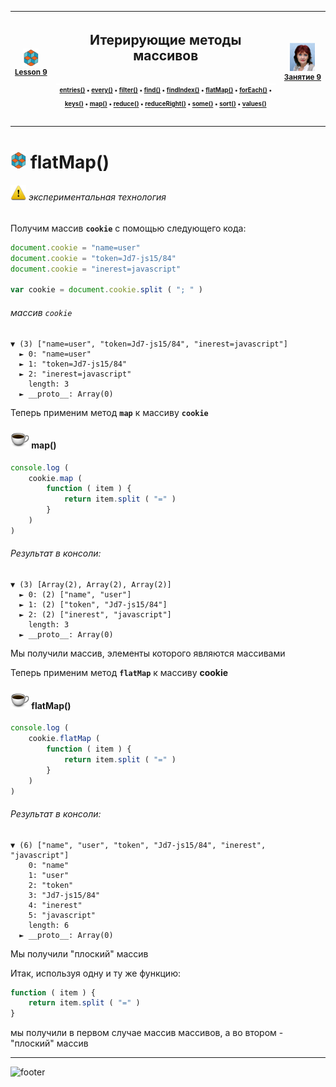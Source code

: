 [footer]: https://github.com/garevna/js-course/raw/master/images/a-level-ico.png?raw=true
[me]: https://raw.githubusercontent.com/garevna/a-level-js-lessons/master/ico/myPhoto-40.png "Ⓒ Irina Fylyppova ( garevna ) 2019"
[ico20]: https://raw.githubusercontent.com/garevna/a-level-js-lessons/master/ico/a-level-20.png
[ico25]: https://raw.githubusercontent.com/garevna/a-level-js-lessons/master/ico/a-level-25.png
[hw-30]: https://raw.githubusercontent.com/garevna/a-level-js-lessons/master/ico/briefcase-30.png
[cap-30]: https://raw.githubusercontent.com/garevna/a-level-js-lessons/master/ico/coffee-30.png
[warn-25]: https://raw.githubusercontent.com/garevna/a-level-js-lessons/master/ico/warning-25.png
[link-25]: https://raw.githubusercontent.com/garevna/a-level-js-lessons/master/ico/link-25.png
[err-20]: https://raw.githubusercontent.com/garevna/a-level-js-lessons/master/ico/no_entry-20.png
[err-25]: https://raw.githubusercontent.com/garevna/a-level-js-lessons/master/ico/no_entry-25.png
[err-30]: https://raw.githubusercontent.com/garevna/a-level-js-lessons/master/ico/no_entry-30.png
[space-800]: https://raw.githubusercontent.com/garevna/a-level-js-lessons/master/ico/space-800.png


| ![ico25] <br/><sup>[**Lesson&nbsp;9**](../lessons/lesson-09.md)</sup> | <h2>Итерирующие методы массивов</h2>![space-800]<sup> <sup>[entries()](Array.prototype.entries.md) • [every()](Array.prototype.every.md) • [filter()](Array.prototype.filter.md) • [find()](Array.prototype.find.md) • [findIndex()](Array.prototype.findIndex.md) • [flatMap()](Array.prototype.flatMap.md) • [forEach()](Array.prototype.forEach.md) • [keys()](Array.prototype.keys.md) • [map()](Array.prototype.map.md) • [reduce()](Array.prototype.reduce.md) • [reduceRight()](Array.prototype.reduceRight.md) • [some()](Array.prototype.some.md) • [sort()](Array.prototype.sort.md) • [values()](Array.prototype.values.md)</sup> | ![me] <br/><sup>[**Занятие&nbsp;9**](../lessons/lesson-09.md)</sup> |
|-|-|-|

___________________________________________________________________

# ![ico25] flatMap()

###### ![warn-25] экспериментальная технология

Получим массив **`cookie`** с помощью следующего кода:

```javascript
document.cookie = "name=user"
document.cookie = "token=Jd7-js15/84"
document.cookie = "inerest=javascript"

var cookie = document.cookie.split ( "; " )
```

###### массив `cookie`

```console
▼ (3) ["name=user", "token=Jd7-js15/84", "inerest=javascript"]
  ► 0: "name=user"
  ► 1: "token=Jd7-js15/84"
  ► 2: "inerest=javascript"
    length: 3
  ► __proto__: Array(0)
```

Теперь применим метод **`map`** к массиву **`cookie`**

#### ![cap-30] map()

```javascript
console.log (
    cookie.map (
        function ( item ) {
            return item.split ( "=" )
        }
    )
)
```

###### Результат в консоли:

```console
▼ (3) [Array(2), Array(2), Array(2)]
  ► 0: (2) ["name", "user"]
  ► 1: (2) ["token", "Jd7-js15/84"]
  ► 2: (2) ["inerest", "javascript"]
    length: 3
  ► __proto__: Array(0)
```

Мы получили массив, элементы которого являются массивами

Теперь применим метод **`flatMap`** к массиву **cookie**

#### ![cap-30] flatMap()

```javascript
console.log (
    cookie.flatMap (
        function ( item ) {
            return item.split ( "=" )
        }
    )
)
```

###### Результат в консоли:

```console
▼ (6) ["name", "user", "token", "Jd7-js15/84", "inerest", "javascript"]
    0: "name"
    1: "user"
    2: "token"
    3: "Jd7-js15/84"
    4: "inerest"
    5: "javascript"
    length: 6
  ► __proto__: Array(0)
```

Мы получили "плоский" массив

Итак, используя одну и ту же функцию:

```javascript
function ( item ) {
    return item.split ( "=" )
}
```

мы получили в первом случае массив массивов, а во втором - "плоский" массив

_________________________________________________________________________

![footer]
